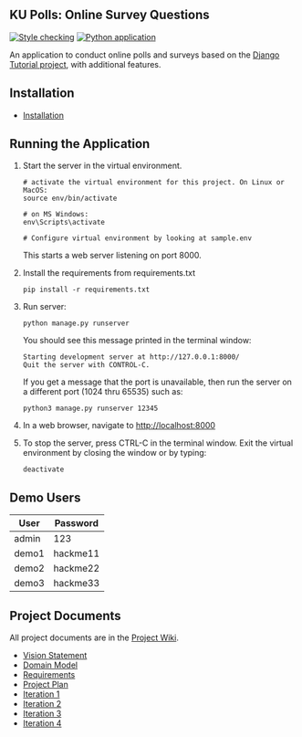 ## KU Polls: Online Survey Questions 
[![Style checking](https://github.com/caneledip/ku-polls/actions/workflows/style-checking.yml/badge.svg)](https://github.com/caneledip/ku-polls/actions/workflows/style-checking.yml)
[![Python application](https://github.com/caneledip/ku-polls/actions/workflows/polls-testing.yml/badge.svg)](https://github.com/caneledip/ku-polls/actions/workflows/polls-testing.yml)

An application to conduct online polls and surveys based
on the [Django Tutorial project](https://docs.djangoproject.com/en/5.1/intro/tutorial01/), with
additional features.

## Installation

- [Installation](Installation.md)

## Running the Application
1. Start the server in the virtual environment. 
   ```
   # activate the virtual environment for this project. On Linux or MacOS:
   source env/bin/activate

   # on MS Windows:
   env\Scripts\activate

   # Configure virtual environment by looking at sample.env
   ```
   This starts a web server listening on port 8000.

2. Install the requirements from requirements.txt
   ```
   pip install -r requirements.txt
   ```

3. Run server:
   ```
   python manage.py runserver
   ```
   You should see this message printed in the terminal window:
   ```
   Starting development server at http://127.0.0.1:8000/
   Quit the server with CONTROL-C.
   ```
   If you get a message that the port is unavailable, then run the server on a different port (1024 thru 65535) such as:
   ```
   python3 manage.py runserver 12345
   ```

4. In a web browser, navigate to <http://localhost:8000>

5. To stop the server, press CTRL-C in the terminal window. Exit the virtual environment by closing the window or by typing:
   ```
   deactivate
   ```

## Demo Users
| User | Password |
|----|-----|
|admin|123|
|demo1|hackme11|
|demo2|hackme22|
|demo3|hackme33|


## Project Documents

All project documents are in the [Project Wiki](../../wiki/Home).

- [Vision Statement](../../wiki/Vision%20Statement)
- [Domain Model](../../wiki/Domain%Model)
- [Requirements](../../wiki/Requirements)
- [Project Plan](../../wiki/Project%20Plan)
- [Iteration 1](../../wiki/Iteration%201)
- [Iteration 2](../../wiki/Iteration%202)
- [Iteration 3](../../wiki/Iteration%203)
- [Iteration 4](../../wiki/Iteration%204)